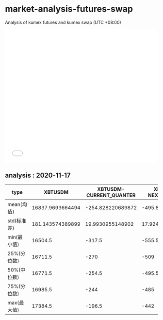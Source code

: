 # market-analysis-futures-swap
Analysis of kumex futures and kumex swap (UTC +08:00)

<iframe width="100%" height="440" src="./data.html" frameborder="no" border="0" scrolling="no"></iframe>

## analysis : 2020-11-17

type|XBTUSDM|XBTUSDM-CURRENT_QUANTER|XBTUSDM-NEXT_QUANTER|
---|---|---|---
mean(均值) | 16837.9693664494 | -254.828220689872 | -495.888378870889
std(标准差) | 181.143574389899 | 19.9930955148902 | 17.924542673639
min(最小值) | 16504.5 | -317.5 | -555.5
25%(分位数) | 16711.5 | -270 | -509
50%(中位数) | 16771.5 | -254.5 | -495.5
75%(分位数) | 16985.5 | -244 | -485
max(最大值) | 17384.5 | -196.5 | -442
